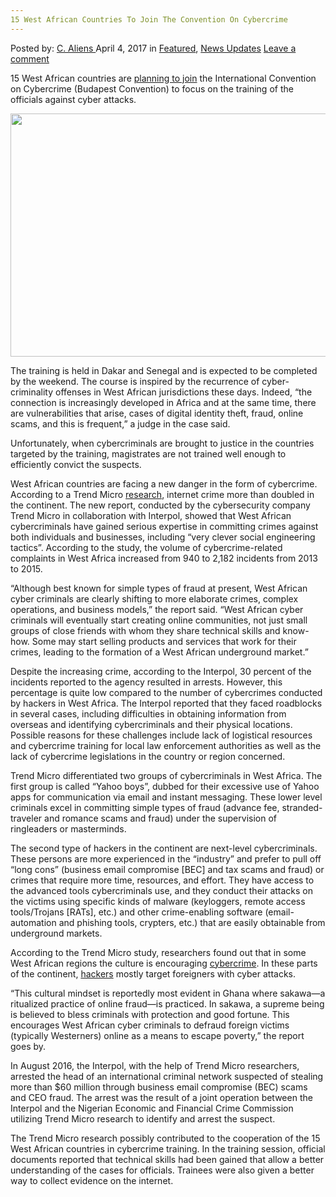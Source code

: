 ```yaml
---
15 West African Countries To Join The Convention On Cybercrime
---
```

<article class="post-listing post-18988 post type-post status-publish format-standard has-post-thumbnail hentry category-deepdot-news category-news-updates tag-1886 tag-african tag-convention tag-countries tag-cybercrime tag-join tag-west">
    <div class="post-inner">
        <span>Posted by: <a href="https://www.deepdotweb.com/author/caliens/" title="">C. Aliens </a></span>
    <span>April 4, 2017</span>
    <span>in <a href="https://www.deepdotweb.com/category/deepdot-news/" rel="category tag">Featured</a>, <a href="https://www.deepdotweb.com/category/news-updates/" rel="category tag">News Updates</a></span>
    <span><a href="https://www.deepdotweb.com/2017/04/04/15-west-african-countries-join-convention-cybercrime/#respond">Leave a comment</a></span>
    </p>
    <div class="clear"></div>
    <div class="entry">
    <p>15 West African countries are <a href="http://beninmondeinfos.com/index.php/monde/33-afrique/6204-afrique-lutte-contre-la-cybercriminalite-les-magistrats-ouest-africains-se-mettent-au-senegal">planning to join</a> the International Convention on Cybercrime (Budapest Convention) to focus on the training of the officials against cyber attacks.</p>
    <p><img class="wp-image-18999 aligncenter" src="https://www.deepdotweb.com/wp-content/uploads/2017/04/word-image-2.png" width="535" height="389" srcset="https://www.deepdotweb.com/wp-content/uploads/2017/04/word-image-2.png 640w, https://www.deepdotweb.com/wp-content/uploads/2017/04/word-image-2-300x218.png 300w" sizes="(max-width: 535px) 100vw, 535px" /></p>
    <p>The training is held in Dakar and Senegal and is expected to be completed by the weekend. The course is inspired by the recurrence of cyber-criminality offenses in West African jurisdictions these days. Indeed, &#8220;the connection is increasingly developed in Africa and at the same time, there are vulnerabilities that arise, cases of digital identity theft, fraud, online scams, and this is frequent,” a judge in the case said.</p>
    <p>Unfortunately, when cybercriminals are brought to justice in the countries targeted by the training, magistrates are not trained well enough to efficiently convict the suspects.</p>
    <p>West African countries are facing a new danger in the form of cybercrime. According to a Trend Micro <a href="https://www.scmagazineuk.com/west-african-cyber-crime-more-than-doubled-says-trend-micro/article/643298/">research</a>, internet crime more than doubled in the continent. The new report, conducted by the cybersecurity company Trend Micro in collaboration with Interpol, showed that West African cybercriminals have gained serious expertise in committing crimes against both individuals and businesses, including “very clever social engineering tactics”. According to the study, the volume of cybercrime-related complaints in West Africa increased from 940 to 2,182 incidents from 2013 to 2015.</p>
    <p>“Although best known for simple types of fraud at present, West African cyber criminals are clearly shifting to more elaborate crimes, complex operations, and business models,” the report said. “West African cyber criminals will eventually start creating online communities, not just small groups of close friends with whom they share technical skills and know-how. Some may start selling products and services that work for their crimes, leading to the formation of a West African underground market.”</p>
    <p>Despite the increasing crime, according to the Interpol, 30 percent of the incidents reported to the agency resulted in arrests. However, this percentage is quite low compared to the number of cybercrimes conducted by hackers in West Africa. The Interpol reported that they faced roadblocks in several cases, including difficulties in obtaining information from overseas and identifying cybercriminals and their physical locations. Possible reasons for these challenges include lack of logistical resources and cybercrime training for local law enforcement authorities as well as the lack of cybercrime legislations in the country or region concerned.</p>
    <p>Trend Micro differentiated two groups of cybercriminals in West Africa. The first group is called “Yahoo boys”, dubbed for their excessive use of Yahoo apps for communication via email and instant messaging. These lower level criminals excel in committing simple types of fraud (advance fee, stranded-traveler and romance scams and fraud) under the supervision of ringleaders or masterminds.</p>
    <p>The second type of hackers in the continent are next-level cybercriminals. These persons are more experienced in the “industry” and prefer to pull off “long cons” (business email compromise [BEC] and tax scams and fraud) or crimes that require more time, resources, and effort. They have access to the advanced tools cybercriminals use, and they conduct their attacks on the victims using specific kinds of malware (keyloggers, remote access tools/Trojans [RATs], etc.) and other crime-enabling software (email-automation and phishing tools, crypters, etc.) that are easily obtainable from underground markets.</p>
    <p>According to the Trend Micro study, researchers found out that in some West African regions the culture is encouraging <a href="https://www.deepdotweb.com/tag/cybercrime/">cybercrime</a>. In these parts of the continent, <a href="https://www.deepdotweb.com/tag/hacker/">hackers</a> mostly target foreigners with cyber attacks.</p>
    <p>“This cultural mindset is reportedly most evident in Ghana where sakawa—a ritualized practice of online fraud—is practiced. In sakawa, a supreme being is believed to bless criminals with protection and good fortune. This encourages West African cyber criminals to defraud foreign victims (typically Westerners) online as a means to escape poverty,” the report goes by.</p>
    <p>In August 2016, the Interpol, with the help of Trend Micro researchers, arrested the head of an international criminal network suspected of stealing more than $60 million through business email compromise (BEC) scams and CEO fraud. The arrest was the result of a joint operation between the Interpol and the Nigerian Economic and Financial Crime Commission utilizing Trend Micro research to identify and arrest the suspect.</p>
    <p>The Trend Micro research possibly contributed to the cooperation of the 15 West African countries in cybercrime training. In the training session, official documents reported that technical skills had been gained that allow a better understanding of the cases for officials. Trainees were also given a better way to collect evidence on the internet.</p>
    </div>
    <span style="display:none"><a href="https://www.deepdotweb.com/tag/15/" rel="tag">15</a> <a href="https://www.deepdotweb.com/tag/african/" rel="tag">african</a> <a href="https://www.deepdotweb.com/tag/convention/" rel="tag">convention</a> <a href="https://www.deepdotweb.com/tag/countries/" rel="tag">countries</a> <a href="https://www.deepdotweb.com/tag/cybercrime/" rel="tag">cybercrime</a> <a href="https://www.deepdotweb.com/tag/join/" rel="tag">join</a> <a href="https://www.deepdotweb.com/tag/west/" rel="tag">west</a></span> <span style="display:none" class="updated">2017-04-04</span>
    <div style="display:none" class="vcard author" itemprop="author" itemscope itemtype="http://schema.org/Person"><strong class="fn" itemprop="name"><a href="https://www.deepdotweb.com/author/caliens/" title="Posts by C. Aliens" rel="author">C. Aliens</a></strong></div>
    </div>
</article>


